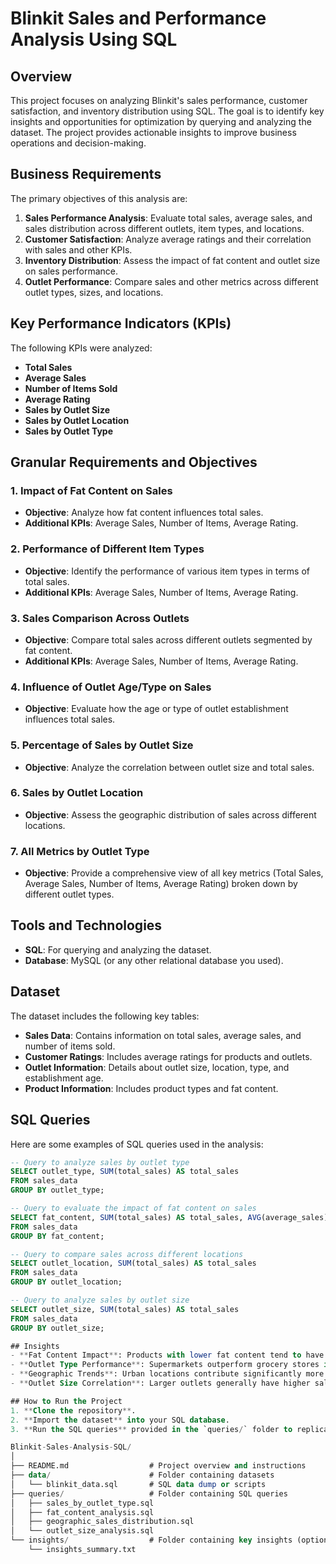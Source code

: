 # Blinkit Sales and Performance Analysis Using SQL

## Overview
This project focuses on analyzing Blinkit's sales performance, customer satisfaction, and inventory distribution using SQL. The goal is to identify key insights and opportunities for optimization by querying and analyzing the dataset. The project provides actionable insights to improve business operations and decision-making.

## Business Requirements
The primary objectives of this analysis are:
1. **Sales Performance Analysis**: Evaluate total sales, average sales, and sales distribution across different outlets, item types, and locations.
2. **Customer Satisfaction**: Analyze average ratings and their correlation with sales and other KPIs.
3. **Inventory Distribution**: Assess the impact of fat content and outlet size on sales performance.
4. **Outlet Performance**: Compare sales and other metrics across different outlet types, sizes, and locations.

## Key Performance Indicators (KPIs)
The following KPIs were analyzed:
- **Total Sales**
- **Average Sales**
- **Number of Items Sold**
- **Average Rating**
- **Sales by Outlet Size**
- **Sales by Outlet Location**
- **Sales by Outlet Type**

## Granular Requirements and Objectives
### 1. Impact of Fat Content on Sales
   - **Objective**: Analyze how fat content influences total sales.
   - **Additional KPIs**: Average Sales, Number of Items, Average Rating.

### 2. Performance of Different Item Types
   - **Objective**: Identify the performance of various item types in terms of total sales.
   - **Additional KPIs**: Average Sales, Number of Items, Average Rating.

### 3. Sales Comparison Across Outlets
   - **Objective**: Compare total sales across different outlets segmented by fat content.
   - **Additional KPIs**: Average Sales, Number of Items, Average Rating.

### 4. Influence of Outlet Age/Type on Sales
   - **Objective**: Evaluate how the age or type of outlet establishment influences total sales.

### 5. Percentage of Sales by Outlet Size
   - **Objective**: Analyze the correlation between outlet size and total sales.

### 6. Sales by Outlet Location
   - **Objective**: Assess the geographic distribution of sales across different locations.

### 7. All Metrics by Outlet Type
   - **Objective**: Provide a comprehensive view of all key metrics (Total Sales, Average Sales, Number of Items, Average Rating) broken down by different outlet types.

## Tools and Technologies
- **SQL**: For querying and analyzing the dataset.
- **Database**: MySQL (or any other relational database you used).

## Dataset
The dataset includes the following key tables:
- **Sales Data**: Contains information on total sales, average sales, and number of items sold.
- **Customer Ratings**: Includes average ratings for products and outlets.
- **Outlet Information**: Details about outlet size, location, type, and establishment age.
- **Product Information**: Includes product types and fat content.

## SQL Queries
Here are some examples of SQL queries used in the analysis:
```sql
-- Query to analyze sales by outlet type
SELECT outlet_type, SUM(total_sales) AS total_sales
FROM sales_data
GROUP BY outlet_type;

-- Query to evaluate the impact of fat content on sales
SELECT fat_content, SUM(total_sales) AS total_sales, AVG(average_sales) AS avg_sales
FROM sales_data
GROUP BY fat_content;

-- Query to compare sales across different locations
SELECT outlet_location, SUM(total_sales) AS total_sales
FROM sales_data
GROUP BY outlet_location;

-- Query to analyze sales by outlet size
SELECT outlet_size, SUM(total_sales) AS total_sales
FROM sales_data
GROUP BY outlet_size;

## Insights
- **Fat Content Impact**: Products with lower fat content tend to have higher sales and better ratings.
- **Outlet Type Performance**: Supermarkets outperform grocery stores in terms of total sales and average ratings.
- **Geographic Trends**: Urban locations contribute significantly more to total sales compared to rural areas.
- **Outlet Size Correlation**: Larger outlets generally have higher sales, but smaller outlets show better customer satisfaction.

## How to Run the Project
1. **Clone the repository**.
2. **Import the dataset** into your SQL database.
3. **Run the SQL queries** provided in the `queries/` folder to replicate the analysis.

Blinkit-Sales-Analysis-SQL/
│
├── README.md                  # Project overview and instructions
├── data/                      # Folder containing datasets
│   └── blinkit_data.sql       # SQL data dump or scripts
├── queries/                   # Folder containing SQL queries
│   ├── sales_by_outlet_type.sql
│   ├── fat_content_analysis.sql
│   ├── geographic_sales_distribution.sql
│   └── outlet_size_analysis.sql
└── insights/                  # Folder containing key insights (optional)
    └── insights_summary.txt

